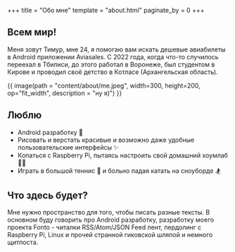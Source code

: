 +++
title = "Обо мне"
template = "about.html"
paginate_by = 0
+++

## Всем мир!

Меня зовут Тимур, мне 24, я помогаю вам искать дешевые авиабилеты в Android приложении Aviasales. С 2022 года, когда что-то случилось
переехал в Тбилиси, до этого работал в Воронеже, был студентом в Кирове и проводил своё детство в Котласе (Архангельская область).

{{ image(path = "content/about/me.jpeg", width=300, height=200, op="fit_width", description = "ну я)") }}

## Люблю
- Android разработку 📱
- Рисовать и верстать красивые и возможно даже удобные пользовательские интерфейсы ✨
- Копаться с Raspberry Pi, пытаясь настроить свой домашний хоумлаб 👨‍💻
- Играть в большой теннис 🎾 и больно падая катать на сноуборде 🏂

## Что здесь будет?

Мне нужно пространство для того, чтобы писать разные тексты. В основном буду говорить про Android разработку,
разработку моего проекта Fonto - читалки RSS/Atom/JSON Feed лент, пердолинг с Raspberry Pi, Linux и прочей
странной гиковской шляпой и немного щитпоста.